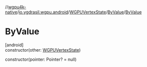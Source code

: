 //[wgpu4k-native](../../../../index.md)/[io.ygdrasil.wgpu.android](../../index.md)/[WGPUVertexState](../index.md)/[ByValue](index.md)/[ByValue](-by-value.md)

# ByValue

[android]\
constructor(other: [WGPUVertexState](../index.md))

constructor(pointer: Pointer? = null)